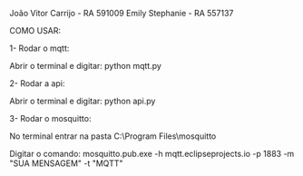 João Vitor Carrijo - RA 591009
Emily Stephanie - RA 557137

COMO USAR:

1- Rodar o mqtt:

Abrir o terminal e digitar: python mqtt.py

2- Rodar a api:

Abrir o terminal e digitar: python api.py

3- Rodar o mosquitto:

No terminal entrar na pasta C:\Program Files\mosquitto

Digitar o comando: mosquitto.pub.exe -h mqtt.eclipseprojects.io -p 1883 -m "SUA MENSAGEM" -t "MQTT"